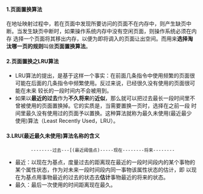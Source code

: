 #### 1.页面置换算法
在地址映射过程中，若在页面中发现所要访问的页面不在内存中，则产生缺页中断。当发生缺页中断时，如果操作系统内存中没有空闲页面，则操作系统必须在内存
选择一个页面将其移出内存，以便为即将调入的页面让出空间。而用来**选择淘汰哪一页的规则**叫做**页面置换算法**。

#### 2.页面置换之LRU算法
* LRU算法的提出，是基于这样一个事实：在前面几条指令中使用频繁的页面很可能在后面的几条指令中频繁使用。反过来说，已经很久没有使用的页面很可能在未来
较长的一段时间内不会被用到。
* 如果以**最近的过去**作为**不久将来**的**近似**，那么就可以把过去最长一段时间里不曾被使用的页面置换掉。它的实质是，当需要置换一页时，选择在之前一段
时间里最久没有使用过的页面予以置换。这种算法就称为最久未使用(最近最少使用)算法（Least Recently Used，LRU）。

#### 3.LRU(最近最久未使用)算法名称的含义
```
         --------过去---[(最近阈值点)-----现在--------将来--------
```
* 最近：以现在为基点，度量过去的距离现在最近的一段时间段内的某个事物的某个属性状态，作为对未来一段时间段内同一事物该属性状态的估计，即
以现在为基点用事物最近的过去的状态去**估计**事物最近的将来的状态。
* 最久：最后一次使用的时间距离现在最久。
